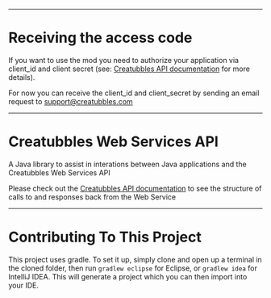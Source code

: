 ___
Receiving the access code
========

If you want to use the mod you need to authorize your application via client_id and client secret (see: [Creatubbles API documentation](https://developers.creatubbles.com/api) for more details).

For now you can receive the client_id and client_secret by sending an email request to [support@creatubbles.com](mailto:support@creatubbles.com)

___
Creatubbles Web Services API
========

A Java library to assist in interations between Java applications and the Creatubbles Web Services API

Please check out the [Creatubbles API documentation](https://developers.creatubbles.com/api) to see the structure of calls to and responses back from the Web Service

___
Contributing To This Project
=========

This project uses gradle. To set it up, simply clone and open up a terminal in the cloned folder, then run `gradlew eclipse` for Eclipse, or `gradlew idea` for IntelliJ IDEA. This will generate a project which you can then import into your IDE.
